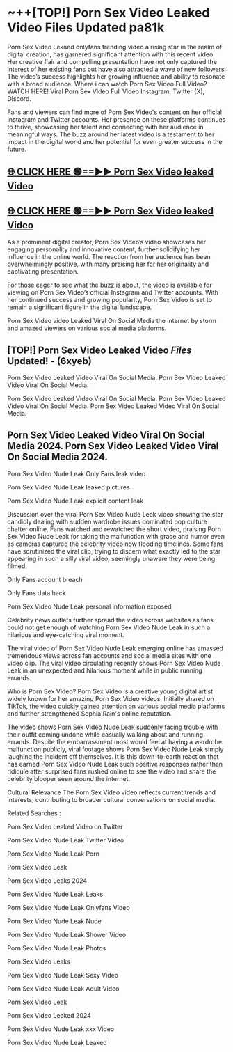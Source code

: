 # ~++[TOP!]  Porn Sex Video Leaked Video Files Updated pa81k<br>

 Porn Sex Video Lekaed onlyfans trending video a rising star in the realm of digital creation, has garnered significant attention with this recent video. Her creative flair and compelling presentation have not only captured the interest of her existing fans but have also attracted a wave of new followers. The video’s success highlights her growing influence and ability to resonate with a broad audience.
Where i can watch  Porn Sex Video Full Video? WATCH HERE! Viral  Porn Sex Video Full Video Instagram, Twitter (X), Discord.


Fans and viewers can find more of  Porn Sex Video's content on her official Instagram and Twitter accounts. Her presence on these platforms continues to thrive, showcasing her talent and connecting with her audience in meaningful ways. The buzz around her latest video is a testament to her impact in the digital world and her potential for even greater success in the future.


## [🌐 CLICK HERE 🟢==►►  Porn Sex Video leaked Video ](https://error-example.blogspot.com/2024/09/new-indian.html&ref=git)

## [🌐 CLICK HERE 🟢==►►  Porn Sex Video leaked Video ](https://error-example.blogspot.com/2024/09/new-indian.html&ref=git)


As a prominent digital creator,  Porn Sex Video’s video showcases her engaging personality and innovative content, further solidifying her influence in the online world. The reaction from her audience has been overwhelmingly positive, with many praising her for her originality and captivating presentation.

For those eager to see what the buzz is about, the video is available for viewing on  Porn Sex Video’s official Instagram and Twitter accounts. With her continued success and growing popularity,  Porn Sex Video is set to remain a significant figure in the digital landscape.


  Porn Sex Video video Leaked Viral On Social Media the internet by storm and amazed viewers on various social media platforms.


## [TOP!]  Porn Sex Video Leaked Video *Files* Updated! - (6xyeb) 

 Porn Sex Video Leaked Video Viral On Social Media. Porn Sex Video Leaked Video Viral On Social Media.

 Porn Sex Video Leaked Video Viral On Social Media. Porn Sex Video Leaked Video Viral On Social Media. Porn Sex Video Leaked Video Viral On Social Media.


##  Porn Sex Video Leaked Video Viral On Social Media 2024. Porn Sex Video Leaked Video Viral On Social Media 2024.
 Porn Sex Video Nude Leak Only Fans leak video

 Porn Sex Video Nude Leak leaked pictures

 Porn Sex Video Nude Leak explicit content leak

Discussion over the viral  Porn Sex Video Nude Leak video showing the star candidly dealing with sudden wardrobe issues dominated pop culture chatter online. Fans watched and rewatched the short video, praising  Porn Sex Video Nude Leak for taking the malfunction with grace and humor even as cameras captured the celebrity video now flooding timelines. Some fans have scrutinized the viral clip, trying to discern what exactly led to the star appearing in such a silly viral video, seemingly unaware they were being filmed.


Only Fans account breach

Only Fans data hack

 Porn Sex Video Nude Leak personal information exposed

Celebrity news outlets further spread the video across websites as fans could not get enough of watching  Porn Sex Video Nude Leak in such a hilarious and eye-catching viral moment.


The viral video of  Porn Sex Video Nude Leak emerging online has amassed tremendous views across fan accounts and social media sites with one video clip. The viral video circulating recently shows  Porn Sex Video Nude Leak in an unexpected and hilarious moment while in public running errands.


Who is  Porn Sex Video?  Porn Sex Video is a creative young digital artist widely known for her amazing  Porn Sex Video videos. Initially shared on TikTok, the video quickly gained attention on various social media platforms and further strengthened Sophia Rain's online reputation.

The video shows  Porn Sex Video Nude Leak suddenly facing trouble with their outfit coming undone while casually walking about and running errands. Despite the embarrassment most would feel at having a wardrobe malfunction publicly, viral footage shows  Porn Sex Video Nude Leak simply laughing the incident off themselves. It is this down-to-earth reaction that has earned  Porn Sex Video Nude Leak such positive responses rather than ridicule after surprised fans rushed online to see the video and share the celebrity blooper seen around the internet.

Cultural Relevance The  Porn Sex Video video reflects current trends and interests, contributing to broader cultural conversations on social media.

Related Searches :

 Porn Sex Video Leaked Video on Twitter

 Porn Sex Video Nude Leak Twitter Video

 Porn Sex Video Nude Leak Porn

 Porn Sex Video Leak 

 Porn Sex Video Leaks 2024

 Porn Sex Video Nude Leak Leaks

 Porn Sex Video Nude Leak Onlyfans Video

 Porn Sex Video Nude Leak Nude

 Porn Sex Video Nude Leak Shower Video

 Porn Sex Video Nude Leak Photos

 Porn Sex Video Leaks

 Porn Sex Video Nude Leak Sexy Video

 Porn Sex Video Nude Leak Adult Video

 Porn Sex Video Leak

 Porn Sex Video Leaked 2024

 Porn Sex Video Nude Leak xxx Video

 Porn Sex Video Nude Leak Leaked
